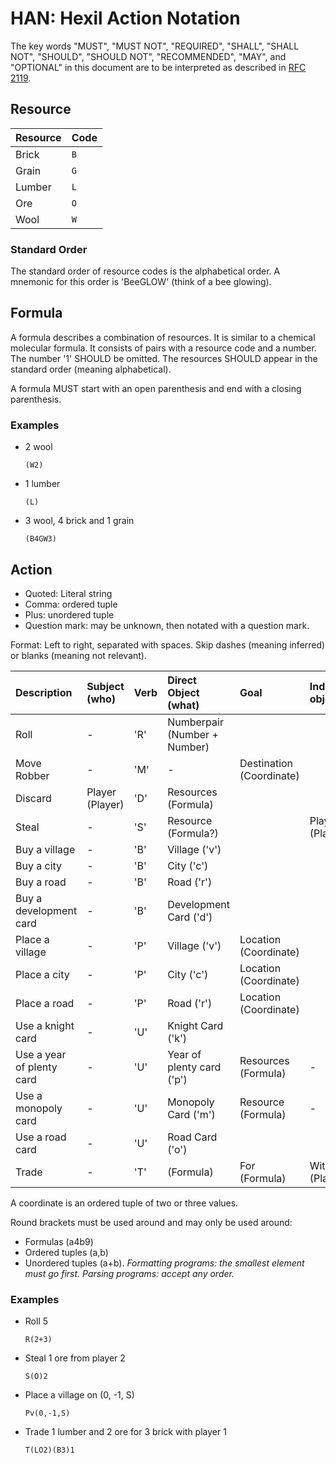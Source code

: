 # HAN: Hexil Action Notation

The key words "MUST", "MUST NOT", "REQUIRED", "SHALL", "SHALL NOT", "SHOULD",
"SHOULD NOT", "RECOMMENDED", "MAY", and "OPTIONAL" in this document are to be
interpreted as described in [RFC 2119](https://www.ietf.org/rfc/rfc2119.txt).

## Resource

| Resource | Code |
| -------- | ---- |
| Brick    | `B`  |
| Grain    | `G`  |
| Lumber   | `L`  |
| Ore      | `O`  |
| Wool     | `W`  |

### Standard Order

The standard order of resource codes is the alphabetical order. A mnemonic for
this order is 'BeeGLOW' (think of a bee glowing).

## Formula

A formula describes a combination of resources. It is similar to a chemical
molecular formula. It consists of pairs with a resource code and a number. The
number '1' SHOULD be omitted. The resources SHOULD appear in the standard order
(meaning alphabetical).

A formula MUST start with an open parenthesis and end with a closing
parenthesis.

### Examples

-   2 wool

    `(W2)`

-   1 lumber

    `(L)`

-   3 wool, 4 brick and 1 grain

    `(B4GW3)`

## Action

-   Quoted: Literal string
-   Comma: ordered tuple
-   Plus: unordered tuple
-   Question mark: may be unknown, then notated with a question mark.

Format: Left to right, separated with spaces. Skip dashes (meaning inferred) or
blanks (meaning not relevant).

| Description               | Subject (who)   | Verb | Direct Object (what)         | Goal                     | Indirect object |
| :------------------------ | :-------------- | :--- | :--------------------------- | :----------------------- | :-------------- |
| Roll                      | -               | 'R'  | Numberpair (Number + Number) |                          |                 |
| Move Robber               | -               | 'M'  | -                            | Destination (Coordinate) |                 |
| Discard                   | Player (Player) | 'D'  | Resources (Formula)          |                          |                 |
| Steal                     | -               | 'S'  | Resource (Formula?)          |                          | Player (Player) |
| Buy a village             | -               | 'B'  | Village ('v')                |                          |                 |
| Buy a city                | -               | 'B'  | City ('c')                   |                          |                 |
| Buy a road                | -               | 'B'  | Road ('r')                   |                          |                 |
| Buy a development card    | -               | 'B'  | Development Card ('d')       |                          |                 |
| Place a village           | -               | 'P'  | Village ('v')                | Location (Coordinate)    |                 |
| Place a city              | -               | 'P'  | City ('c')                   | Location (Coordinate)    |                 |
| Place a road              | -               | 'P'  | Road ('r')                   | Location (Coordinate)    |                 |
| Use a knight card         | -               | 'U'  | Knight Card ('k')            |                          |                 |
| Use a year of plenty card | -               | 'U'  | Year of plenty card ('p')    | Resources (Formula)      | -               |
| Use a monopoly card       | -               | 'U'  | Monopoly Card ('m')          | Resource (Formula)       | -               |
| Use a road card           | -               | 'U'  | Road Card ('o')              |                          |                 |
| Trade                     | -               | 'T'  | (Formula)                    | For (Formula)            | With (Player)   |

A coordinate is an ordered tuple of two or three values.

Round brackets must be used around and may only be used around:

-   Formulas (a4b9)
-   Ordered tuples (a,b)
-   Unordered tuples (a+b). _Formatting programs: the smallest element must go
    first. Parsing programs: accept any order._

### Examples

-   Roll 5

    `R(2+3)`

-   Steal 1 ore from player 2

    `S(O)2`

-   Place a village on (0, -1, S)

    `Pv(0,-1,S)`

-   Trade 1 lumber and 2 ore for 3 brick with player 1

    `T(LO2)(B3)1`
